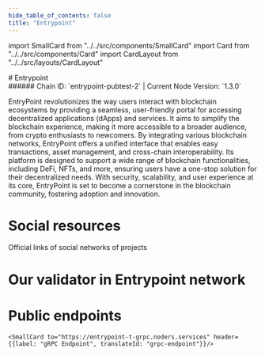 ```yaml
---
hide_table_of_contents: false
title: "Entrypoint"
---
```


import SmallCard from "../../src/components/SmallCard"
import Card from "../../src/components/Card"
import CardLayout from "../../src/layouts/CardLayout"

<div class="h1-with-icon icon-entrypoint">
# Entrypoint
</div>
###### Chain ID: `entrypoint-pubtest-2` | Current Node Version: `1.3.0`


EntryPoint revolutionizes the way users interact with blockchain ecosystems by providing a seamless, user-friendly portal for accessing decentralized applications (dApps) and services. It aims to simplify the blockchain experience, making it more accessible to a broader audience, from crypto enthusiasts to newcomers. By integrating various blockchain networks, EntryPoint offers a unified interface that enables easy transactions, asset management, and cross-chain interoperability. Its platform is designed to support a wide range of blockchain functionalities, including DeFi, NFTs, and more, ensuring users have a one-stop solution for their decentralized needs. With security, scalability, and user experience at its core, EntryPoint is set to become a cornerstone in the blockchain community, fostering adoption and innovation.

# Social resources
Official links of social networks of projects

<CardLayout autoFitEnabled={false}>
    <SmallCard to="https://entrypoint.zone/" header={{label: "Website", translateId: "social-telegram"}} iconPath="img/website-icon.svg"/>
    <SmallCard to="https://github.com/entrypoint-zone" header={{label: "GitHub", translateId: "social-telegram"}} iconPath="img/github-icon.svg"/>
    <SmallCard to="https://discord.gg/6Ec9jDwVnB" header={{label: "Discord", translateId: "social-telegram"}} iconPath="img/discord-icon.svg"/>
    <SmallCard to="https://twitter.com/entrypointzone" header={{label: "X", translateId: "social-telegram"}} iconPath="img/x-icon.svg"/>
    <SmallCard to="https://t.me/entrypointzone" header={{label: "Telegram", translateId: "social-telegram"}} iconPath="img/telegram-icon.svg"/>
</CardLayout>

# Our validator in Entrypoint network

<CardLayout autoFitEnabled={true}>
    <Card
        to="https://explorer.stavr.tech/Entrypoint-Testnet/staking/entrypointvaloper1qadn0mcaf4sk02c44zfkkknkn2k3dys7hqcl7g"
        header={{
            label: "[NODERS]TEAM",
            translateId: "development-setup",
        }}
        body={{
            label: "Trusted blockchain validator",
        }}
        iconPath="img/kotlin-icon.svg"
    />
</CardLayout>

# Public endpoints

<CardLayout autoFitEnabled={true}>
    <SmallCard to="https://entrypoint-t-rpc.noders.services" header={{label: "RPC Endpoint", translateId: "rpc-endpoint"}}/>
    <SmallCard to="https://entrypoint-t-api.noders.services" header={{label: "API Endpoint", translateId: "api-endpoint"}}/>
    
    <SmallCard to="https://entrypoint-t-grpc.noders.services" header={{label: "gRPC Endpoint", translateId: "grpc-endpoint"}}/>
</CardLayout>